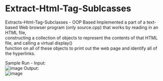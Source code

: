 # Extract-Html-Tag-Sublcasses
Extracts-Html-Tag-Subclasses - OOP Based
Implemented a part of a text-based Web browser program (only source.cpp) that works by reading in an HTML file,   
constructing a collection of objects to represent the contents of that HTML file, and calling a virtual display()  
function on all of these objects to print out the web page and identify all of the hyperlinks.  

Sample Run - Input:  
![image](https://user-images.githubusercontent.com/64340009/138238450-5451a87a-3d73-4056-96ee-a14b902e454f.png)
Output:  
![image](https://user-images.githubusercontent.com/64340009/138238515-9a1fefd4-b432-4048-9fb3-9fa2bfb661da.png)


